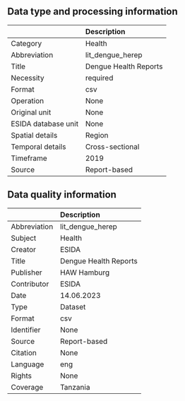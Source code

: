## Data type and processing information 

|                     | Description           |
|:--------------------|:----------------------|
| Category            | Health                |
| Abbreviation        | lit_dengue_herep      |
| Title               | Dengue Health Reports |
| Necessity           | required              |
| Format              | csv                   |
| Operation           | None                  |
| Original unit       | None                  |
| ESIDA database unit | None                  |
| Spatial details     | Region                |
| Temporal details    | Cross-sectional       |
| Timeframe           | 2019                  |
| Source              | Report-based          |

## Data quality information 

|              | Description           |
|:-------------|:----------------------|
| Abbreviation | lit_dengue_herep      |
| Subject      | Health                |
| Creator      | ESIDA                 |
| Title        | Dengue Health Reports |
| Publisher    | HAW Hamburg           |
| Contributor  | ESIDA                 |
| Date         | 14.06.2023            |
| Type         | Dataset               |
| Format       | csv                   |
| Identifier   | None                  |
| Source       | Report-based          |
| Citation     | None                  |
| Language     | eng                   |
| Rights       | None                  |
| Coverage     | Tanzania              |